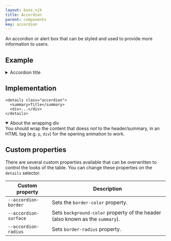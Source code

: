 ```yaml
---
layout: base.njk
title: Accordion
parent: components
key: accordion
---
```


An accordion or alert box that can be styled and used to provide more information to users.

## Example

<details class="accordion">
  <summary>Accordion title</summary>
  <div>Lorem ipsum dolor sit amet, consectetur adipiscing elit. Duis porttitor mauris et nisl lobortis, nec efficitur lectus placerat. Nunc ultricies libero quis justo feugiat, at dapibus ex egestas. Donec cursus euismod mauris, ut pellentesque est scelerisque quis. Vestibulum pellentesque dui ut congue tempor. Morbi sit amet elit nec sapien auctor fringilla. </div>
</details>

## Implementation

```
<details class="accordion">
  <summary>Title</summary>
  <div>...</div>
</details>
```

<details class="accordion" open style="--accordion-bg: indianred; --accordion-border: indianred;">
  <summary>About the wrapping div</summary>
  <div>You should wrap the content that doess <i>not</i> to the header/summary, in an HTML tag (e.g. <code>p</code>, <code>div</code>) for the opening animation to work.</div>
</details>

## Custom properties

There are several custom properties available that can be
overwritten to control the looks of the table. You can change these properties on the `details` selector.

<div class="h-scroll">
  <table>
    <thead>
      <tr>
        <th>Custom property</th>
        <th>Description</th>
      </tr>
    </thead>
    <tbody>
      <tr>
        <td><code>--accordion-border</code></td>
        <td>
          Sets the <code>border-color</code> property.
        </td>
      </tr>
      <tr>
        <td><code>--accordion-surface</code></td>
        <td>
          Sets <code>background-color</code> property of the header (also known as the <code>summary</code>).
        </td>
      </tr>
      <tr>
        <td><code>--accordion-radius</code></td>
        <td>
          Sets <code>border-radius</code> property.
        </td>
      </tr>
    </tbody>
  </table>
</div>
